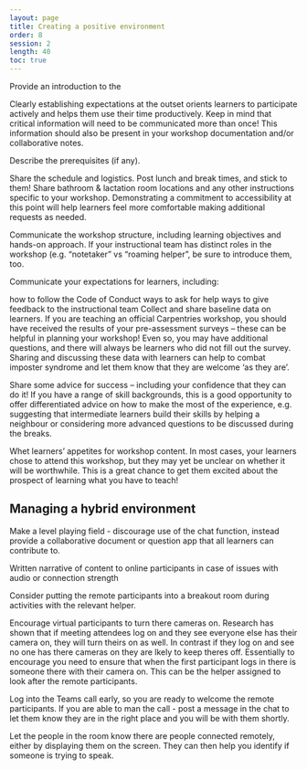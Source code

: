 ```yaml
---
layout: page
title: Creating a positive environment
order: 8
session: 2
length: 40
toc: true
---
```



Provide an introduction to the 

Clearly establishing expectations at the outset orients learners to participate actively and helps them use their time productively. Keep in mind that critical information will need to be communicated more than once! This information should also be present in your workshop documentation and/or collaborative notes.

Describe the prerequisites (if any).

Share the schedule and logistics. Post lunch and break times, and stick to them! Share bathroom & lactation room locations and any other instructions specific to your workshop. Demonstrating a commitment to accessibility at this point will help learners feel more comfortable making additional requests as needed.

Communicate the workshop structure, including learning objectives and hands-on approach. If your instructional team has distinct roles in the workshop (e.g. “notetaker” vs “roaming helper”, be sure to introduce them, too.

Communicate your expectations for learners, including:

how to follow the Code of Conduct
ways to ask for help
ways to give feedback to the instructional team
Collect and share baseline data on learners. If you are teaching an official Carpentries workshop, you should have received the results of your pre-assessment surveys – these can be helpful in planning your workshop! Even so, you may have additional questions, and there will always be learners who did not fill out the survey. Sharing and discussing these data with learners can help to combat imposter syndrome and let them know that they are welcome ‘as they are’.

Share some advice for success – including your confidence that they can do it! If you have a range of skill backgrounds, this is a good opportunity to offer differentiated advice on how to make the most of the experience, e.g. suggesting that intermediate learners build their skills by helping a neighbour or considering more advanced questions to be discussed during the breaks.

Whet learners’ appetites for workshop content. In most cases, your learners chose to attend this workshop, but they may yet be unclear on whether it will be worthwhile. This is a great chance to get them excited about the prospect of learning what you have to teach!

## Managing a hybrid environment

Make a level playing field - discourage use of the chat function, instead provide a collaborative document or question app that all learners can contribute to.

Written narrative of content to online participants in case of issues with audio or connection strength

Consider putting the remote participants into a breakout room during activities with the relevant helper.

Encourage virtual participants to turn there cameras on. Research has shown that if meeting attendees log on and they see everyone else has their camera on, they will turn theirs on as well. In contrast if they log on and see no one has there cameras on they are lkely to keep theres off. Essentially to encourage you need to ensure that when the first participant logs in there is someone there with their camera on. This can be the helper assigned to look after the remote participants. 

Log into the Teams call early, so you are ready to welcome the remote participants. If you are able to man the call - post a message in the chat to let them know they are in the right place and you will be with them shortly. 



Let the people in the room know there are people connected remotely, either by displaying them on the screen. They can then help you identify if someone is trying to speak. 
